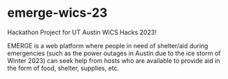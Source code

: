 # emerge-wics-23
Hackathon Project for UT Austin WiCS Hacks 2023!

EMERGE is a web platform where people in need of shelter/aid during emergencies (such as the power outages in Austin due to the ice storm of Winter 2023) can seek help from hosts who are available to provide aid in the form of food, shelter, supplies, etc.
